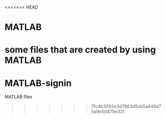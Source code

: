 <<<<<<< HEAD
# MATLAB
some files that are created by using MATLAB
=======
# MATLAB-signin
MATLAB files
>>>>>>> 7fc4b3092e3d7863d5cb5a446d75e9e50479e331
